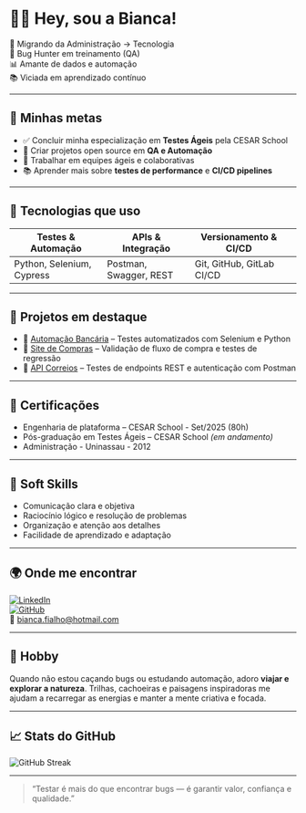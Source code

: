 # 👩‍💻 Hey, sou a Bianca! 

🌱 Migrando da Administração → Tecnologia  
🐞 Bug Hunter em treinamento (QA)  
📊 Amante de dados e automação  
📚 Viciada em aprendizado contínuo  

---

## 🚀 Minhas metas

- ✅ Concluir minha especialização em **Testes Ágeis** pela CESAR School  
- 🧪 Criar projetos open source em **QA e Automação**  
- 🤝 Trabalhar em equipes ágeis e colaborativas  
- 📚 Aprender mais sobre **testes de performance** e **CI/CD pipelines**

---

## 🧰 Tecnologias que uso

| Testes & Automação | APIs & Integração | Versionamento & CI/CD |               |
|--------------------|-------------------|------------------------|--------------|
| Python, Selenium, Cypress | Postman, Swagger, REST | Git, GitHub, GitLab CI/CD | 

---

## 📂 Projetos em destaque

- 🔹 [Automação Bancária](https://gitlab.com/seuprojeto) – Testes automatizados com Selenium e Python  
- 🔹 [Site de Compras](https://gitlab.com/seuprojeto) – Validação de fluxo de compra e testes de regressão  
- 🔹 [API Correios](https://gitlab.com/seuprojeto) – Testes de endpoints REST e autenticação com Postman

---

## 📜 Certificações

- Engenharia de plataforma – CESAR School - Set/2025 (80h)  
- Pós-graduação em Testes Ágeis – CESAR School *(em andamento)*
- Administração - Uninassau - 2012

---

## 💬 Soft Skills

- Comunicação clara e objetiva  
- Raciocínio lógico e resolução de problemas  
- Organização e atenção aos detalhes  
- Facilidade de aprendizado e adaptação

---

## 🌍 Onde me encontrar

[![LinkedIn](https://img.shields.io/badge/-LinkedIn-0A66C2?style=flat&logo=linkedin&logoColor=white)](https://linkedin.com/in/biancafialhoo)  
[![GitHub](https://img.shields.io/badge/-GitHub-181717?style=flat&logo=github&logoColor=white)](https://github.com/biagfialho)  
📧 bianca.fialho@hotmail.com

---

## 🌿 Hobby

Quando não estou caçando bugs ou estudando automação, adoro **viajar e explorar a natureza**. Trilhas, cachoeiras e paisagens inspiradoras me ajudam a recarregar as energias e manter a mente criativa e focada.

---

## 📈 Stats do GitHub

![GitHub Streak](https://streak-stats.demolab.com/?user=biagfialho&theme=dark&hide_border=true)

---

> “Testar é mais do que encontrar bugs — é garantir valor, confiança e qualidade.”

